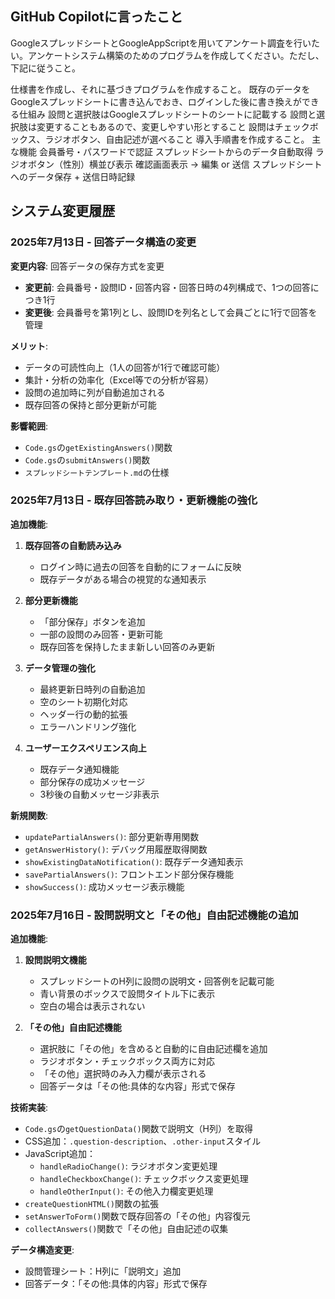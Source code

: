 ## GitHub Copilotに言ったこと

GoogleスプレッドシートとGoogleAppScriptを用いてアンケート調査を行いたい。アンケートシステム構築のためのプログラムを作成してください。ただし、下記に従うこと。

仕様書を作成し、それに基づきプログラムを作成すること。
既存のデータをGoogleスプレッドシートに書き込んでおき、ログインした後に書き換えができる仕組み
設問と選択肢はGoogleスプレッドシートのシートに記載する
設問と選択肢は変更することもあるので、変更しやすい形とすること
設問はチェックボックス、ラジオボタン、自由記述が選べること
導入手順書を作成すること。
主な機能
会員番号・パスワードで認証
スプレッドシートからのデータ自動取得
ラジオボタン（性別）横並び表示
確認画面表示 → 編集 or 送信
スプレッドシートへのデータ保存 + 送信日時記録

## システム変更履歴

### 2025年7月13日 - 回答データ構造の変更
**変更内容**: 回答データの保存方式を変更
- **変更前**: 会員番号・設問ID・回答内容・回答日時の4列構成で、1つの回答につき1行
- **変更後**: 会員番号を第1列とし、設問IDを列名として会員ごとに1行で回答を管理

**メリット**:
- データの可読性向上（1人の回答が1行で確認可能）
- 集計・分析の効率化（Excel等での分析が容易）
- 設問の追加時に列が自動追加される
- 既存回答の保持と部分更新が可能

**影響範囲**:
- `Code.gs`の`getExistingAnswers()`関数
- `Code.gs`の`submitAnswers()`関数
- `スプレッドシートテンプレート.md`の仕様

### 2025年7月13日 - 既存回答読み取り・更新機能の強化
**追加機能**:
1. **既存回答の自動読み込み**
   - ログイン時に過去の回答を自動的にフォームに反映
   - 既存データがある場合の視覚的な通知表示

2. **部分更新機能**
   - 「部分保存」ボタンを追加
   - 一部の設問のみ回答・更新可能
   - 既存回答を保持したまま新しい回答のみ更新

3. **データ管理の強化**
   - 最終更新日時列の自動追加
   - 空のシート初期化対応
   - ヘッダー行の動的拡張
   - エラーハンドリング強化

4. **ユーザーエクスペリエンス向上**
   - 既存データ通知機能
   - 部分保存の成功メッセージ
   - 3秒後の自動メッセージ非表示

**新規関数**:
- `updatePartialAnswers()`: 部分更新専用関数
- `getAnswerHistory()`: デバッグ用履歴取得関数
- `showExistingDataNotification()`: 既存データ通知表示
- `savePartialAnswers()`: フロントエンド部分保存機能
- `showSuccess()`: 成功メッセージ表示機能

### 2025年7月16日 - 設問説明文と「その他」自由記述機能の追加
**追加機能**:
1. **設問説明文機能**
   - スプレッドシートのH列に設問の説明文・回答例を記載可能
   - 青い背景のボックスで設問タイトル下に表示
   - 空白の場合は表示されない

2. **「その他」自由記述機能**
   - 選択肢に「その他」を含めると自動的に自由記述欄を追加
   - ラジオボタン・チェックボックス両方に対応
   - 「その他」選択時のみ入力欄が表示される
   - 回答データは「その他:具体的な内容」形式で保存

**技術実装**:
- `Code.gs`の`getQuestionData()`関数で説明文（H列）を取得
- CSS追加：`.question-description`、`.other-input`スタイル
- JavaScript追加：
  - `handleRadioChange()`: ラジオボタン変更処理
  - `handleCheckboxChange()`: チェックボックス変更処理  
  - `handleOtherInput()`: その他入力欄変更処理
- `createQuestionHTML()`関数の拡張
- `setAnswerToForm()`関数で既存回答の「その他」内容復元
- `collectAnswers()`関数で「その他」自由記述の収集

**データ構造変更**:
- 設問管理シート：H列に「説明文」追加
- 回答データ：「その他:具体的内容」形式で保存